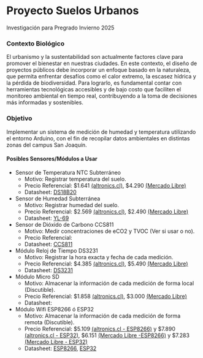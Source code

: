 # Proyecto Suelos Urbanos
Investigación para Pregrado Invierno 2025 

### Contexto Biológico
El urbanismo y la sustentabilidad son actualmente factores clave para promover el bienestar en nuestras ciudades. En este contexto, el diseño de proyectos públicos debe incorporar un enfoque basado en la naturaleza, que permita enfrentar desafíos como el calor extremo, la escasez hídrica y la pérdida de biodiversidad. Para lograrlo, es fundamental contar con herramientas tecnológicas accesibles y de bajo costo que faciliten el monitoreo ambiental en tiempo real, contribuyendo a la toma de decisiones más informadas y sostenibles.

### Objetivo
Implementar un sistema de medición de humedad y temperatura utilizando el entorno Arduino, con el fin de recopilar datos ambientales en distintas zonas del campus San Joaquín.

#### Posibles Sensores/Módulos a Usar
+ Sensor de Temperatura NTC Subterráneo
  - Motivo: Registrar temperatura del suelo.
  - Precio Referencial: $1.641 [(altronics.cl)](https://altronics.cl/electronics-products/accesorios-arduino/temp-3950-ntc), $4.290 [(Mercado Libre)](https://www.mercadolibre.cl/kit-de-modulo-de-sensor-de-temperatura-ds18b20-para-arduino/up/MLCU322909051)
  - Datasheet: [DS18B20](https://www.analog.com/media/en/technical-documentation/data-sheets/ds18b20.pdf)
+ Sensor de Humedad Subterránea
  - Motivo: Registrar humedad del suelo.
  - Precio Referencial: $2.569  [(altronics.cl)](https://altronics.cl/sensor-humedad-suelo-yl-69), $2.490 [(Mercado Libre)](https://articulo.mercadolibre.cl/MLC-435163707-modulo-sensor-humedad-suelo-yl-38-yl-69-arduino-pic-max--_JM)
  - Datasheet: [YL-69](https://www.electronicoscaldas.com/datasheet/YL-69-HL-69.pdf)
+ Sensor de Dióxido de Carbono CCS811
  - Motivo: Medir concentraciones de eCO2 y TVOC (Ver si usar o no). 
  - Precio Referencial:
  - Datasheet: [CCS811](https://cdn.sparkfun.com/assets/learn_tutorials/1/4/3/CCS811_Datasheet-DS000459.pdf)
+ Módulo Reloj de Tiempo DS3231 
  - Motivo: Registrar la hora exacta y fecha de cada medición.
  - Precio Referencial: $4.385 [(altronics.cl)](https://altronics.cl/modulo-reloj-tiempo-real-rtc-DS3231-AT24C32?search=Reloj%20de%20Tiempo), $5.490 [(Mercado Libre)](https://articulo.mercadolibre.cl/MLC-435662100-modulo-i2c-rtc-ds3231-con-bateria-y-eeprom-arduino-max--_JM)
  - Datasheet: [DS3231](https://www.analog.com/media/en/technical-documentation/data-sheets/ds3231.pdf)
+ Módulo Micro SD
  - Motivo: Almacenar la información de cada medición de forma local (Discutible).
  - Precio Referencial: $1.858 [(altronics.cl)](https://altronics.cl/modulo-micro-sd-01), $3.000 [(Mercado Libre)](https://articulo.mercadolibre.cl/MLC-438595261-modulo-lector-tarjeta-micro-sd-datalogger-arduino-max--_JM)
  - Datasheet: 
+ Módulo Wifi ESP8266 ó ESP32
  - Motivo: Almacenar la información de cada medición de forma remota (Discutible).
  - Precio Referencial: $5.109 [(altronics.cl - ESP8266)](https://altronics.cl/electronics-products/accesorios-arduino/wifi-module-esp8266) y $7.890 [(altronics.cl - ESP32)](https://altronics.cl/tarjeta-esp32-microusb), $6.151 [(Mercado Libre -ESP8266)](https://www.mercadolibre.cl/modulo-wifi-ch340-v3-nodemcu-esp8266-para-arduino-wi-fi/p/MLC33303211) y $7.283 [(Mercado Libre - ESP32)](https://www.mercadolibre.cl/tarjeta-de-desarrollo-esp32-wifi-bluetooth-30-pines/up/MLCU14803867) 
  - Datasheet: [ESP8266](https://www.espressif.com/sites/default/files/documentation/esp8266-technical_reference_en.pdf), [ESP32](https://www.espressif.com/sites/default/files/documentation/esp32_datasheet_en.pdf)
 
